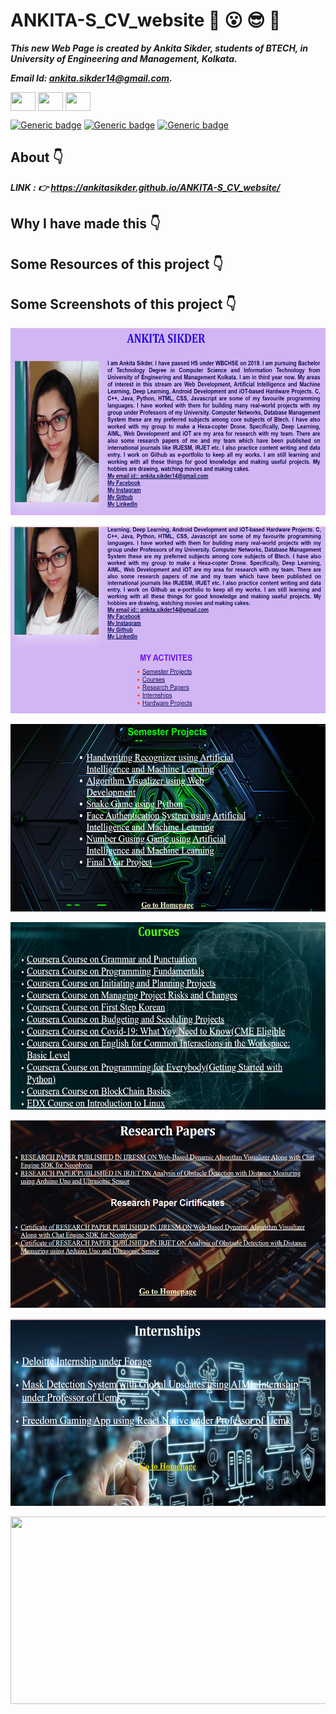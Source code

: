 # ANKITA-S_CV_website :star_struck: :open_mouth: :sunglasses: :facepunch:

***This new Web Page is created by Ankita Sikder, students of BTECH, in University of Engineering and Management, Kolkata.***

***Email Id: ankita.sikder14@gmail.com.***

<p align="left">
<a href="https://www.facebook.com/ankita.sikder.104" target="blank"><img align="center" src="https://cdn.jsdelivr.net/npm/simple-icons@3.0.1/icons/facebook.svg" alt="" height="30" width="40" /></a>
<a href="https://www.instagram.com/ankita.sikder14" target="blank"><img align="center" src="https://cdn.jsdelivr.net/npm/simple-icons@3.0.1/icons/instagram.svg" alt="" height="30" width="40" /></a>
<a href="https://github.com/ankitasikder" target="blank"><img align="center" src="https://cdn.jsdelivr.net/npm/simple-icons@3.0.1/icons/github.svg" alt="" height="30" width="40" /></a>
</p>

[![Generic badge](https://img.shields.io/badge/intermediate-html5-red)](https://shields.io/) [![Generic badge](https://img.shields.io/badge/intermediate-css3-green)](https://shields.io/) [![Generic badge](https://img.shields.io/badge/intermediate-javascript-yellow)](https://shields.io/)

## About :point_down:

<div align="justified">
  


</div>

***LINK : :point_right: https://ankitasikder.github.io/ANKITA-S_CV_website/***
  
## Why I have made this :point_down:

<div align="justified">


</div>

## Some Resources of this project :point_down:

<div align="justified">
     


</div>
     
## Some Screenshots of this project :point_down:

<div align="center">
     
<a href="a1.png"><img src="a1.png" width="900" height= "300"></a> 

<a href="a2.png"><img src="a2.png" width="900" height= "300"></a> 

<a href="a3.png"><img src="a3.png" width="900" height= "300"></a> 
  
<a href="a4.png"><img src="a4.png" width="900" height= "300"></a> 
  
<a href="a5.png"><img src="a5.png" width="900" height= "300"></a> 
  
<a href="a6.png"><img src="a6.png" width="900" height= "300"></a>
  
<a href="a7.png"><img src="a7.png" width="900" height= "300"></a> 
</div>


